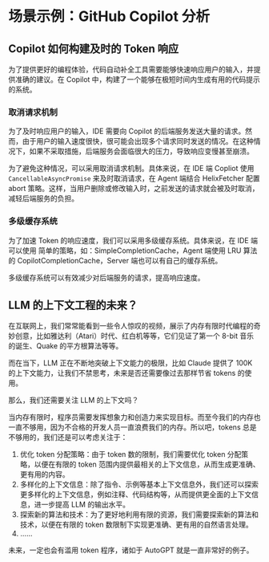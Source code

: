 # 场景示例：GitHub Copilot 分析

## Copilot 如何构建及时的 Token 响应

为了提供更好的编程体验，代码自动补全工具需要能够快速响应用户的输入，并提供准确的建议。在 Copilot
中，构建了一个能够在极短时间内生成有用的代码提示的系统。

### 取消请求机制

为了及时响应用户的输入，IDE 需要向 Copilot
的后端服务发送大量的请求。然而，由于用户的输入速度很快，很可能会出现多个请求同时发送的情况。在这种情况下，如果不采取措施，后端服务会面临很大的压力，导致响应变慢甚至崩溃。

为了避免这种情况，可以采用取消请求机制。具体来说，在 IDE 端 Copliot 使用 `CancellableAsyncPromise` 来及时取消请求，在 Agent
端结合 HelixFetcher 配置 abort 策略。这样，当用户删除或修改输入时，之前发送的请求就会被及时取消，减轻后端服务的负担。

### 多级缓存系统

为了加速 Token 的响应速度，我们可以采用多级缓存系统。具体来说，在 IDE 端可以使用 简单的策略，如：SimpleCompletionCache，Agent
端使用 LRU 算法的 CopilotCompletionCache，Server 端也可以有自己的缓存系统。

多级缓存系统可以有效减少对后端服务的请求，提高响应速度。

## LLM 的上下文工程的未来？

在互联网上，我们常常能看到一些令人惊叹的视频，展示了内存有限时代编程的奇妙创意，比如雅达利（Atari）时代、红白机等等，它们见证了第一个
8-bit 音乐的诞生、Quake 的平方根算法等等。

而在当下，LLM 正在不断地突破上下文能力的极限，比如 Claude 提供了 100K 的上下文能力，让我们不禁思考，未来是否还需要像过去那样节省
tokens 的使用。

那么，我们还需要关注 LLM 的上下文吗？

当内存有限时，程序员需要发挥想象力和创造力来实现目标。而至今我们的内存也一直不够用，因为不合格的开发人员一直浪费我们的内存。所以吧，tokens
总是不够用的，我们还是可以考虑关注于：

1. 优化 token 分配策略：由于 token 数的限制，我们需要优化 token 分配策略，以便在有限的 token 范围内提供最相关的上下文信息，从而生成更准确、更有用的内容。
2. 多样化的上下文信息：除了指令、示例等基本上下文信息外，我们还可以探索更多样化的上下文信息，例如注释、代码结构等，从而提供更全面的上下文信息，进一步提高
   LLM 的输出水平。
3. 探索新的算法和技术：为了更好地利用有限的资源，我们需要探索新的算法和技术，以便在有限的 token 数限制下实现更准确、更有用的自然语言处理。
4. ……

未来，一定也会有滥用 token 程序，诸如于 AutoGPT 就是一直非常好的例子。

